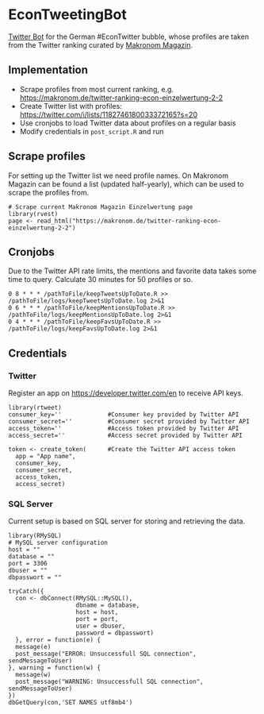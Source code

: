 # EconTweetingBot
[Twitter Bot](https://twitter.com/EconTweetingBot) for the German #EconTwitter bubble, whose profiles are taken from the Twitter ranking curated by [Makronom Magazin](https://makronom.de/twitter-ranking-econ-einzelwertung).

## Implementation
* Scrape profiles from most current ranking, e.g. https://makronom.de/twitter-ranking-econ-einzelwertung-2-2
* Create Twitter list with profiles: https://twitter.com/i/lists/1182746180033372165?s=20
* Use cronjobs to load Twitter data about profiles on a regular basis
* Modify credentials in `post_script.R` and run

## Scrape profiles
For setting up the Twitter list we need profile names. On Makronom Magazin can be found a list (updated half-yearly), which can be used to scrape the profiles from.
```
# Scrape current Makronom Magazin Einzelwertung page
library(rvest)
page <- read_html("https://makronom.de/twitter-ranking-econ-einzelwertung-2-2")
```

## Cronjobs

Due to the Twitter API rate limits, the mentions and favorite data takes some time to query. Calculate 30 minutes for 50 profiles or so. 

```
0 8 * * * /pathToFile/keepTweetsUpToDate.R >> /pathToFile/logs/keepTweetsUpToDate.log 2>&1
0 6 * * * /pathToFile/keepMentionsUpToDate.R >> /pathToFile/logs/keepMentionsUpToDate.log 2>&1
0 4 * * * /pathToFile/keepFavsUpToDate.R >> /pathToFile/logs/keepFavsUpToDate.log 2>&1
```

## Credentials

### Twitter 
Register an app on https://developer.twitter.com/en to receive API keys.
```
library(rtweet)
consumer_key=''             #Consumer key provided by Twitter API
consumer_secret=''          #Consumer secret provided by Twitter API
access_token=''             #Access token provided by Twitter API
access_secret=''            #Access secret provided by Twitter API

token <- create_token(      #Create the Twitter API access token
  app = "App name",
  consumer_key,
  consumer_secret,
  access_token,
  access_secret)
```

### SQL Server
Current setup is based on SQL server for storing and retrieving the data. 
```
library(RMySQL)
# MySQL server configuration
host = ""
database = ""
port = 3306
dbuser = ""
dbpasswort = ""

tryCatch({
  con <- dbConnect(RMySQL::MySQL(), 
                   dbname = database, 
                   host = host, 
                   port = port,
                   user = dbuser,
                   password = dbpasswort)
  }, error = function(e) {
  message(e)
  post_message("ERROR: Unsuccessfull SQL connection", sendMessageToUser)
}, warning = function(w) {
  message(w)
  post_message("WARNING: Unsuccessfull SQL connection", sendMessageToUser)
})
dbGetQuery(con,'SET NAMES utf8mb4')
``` 
